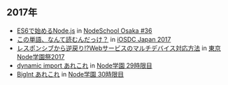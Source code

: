 ## 2017年

* [ES6で始めるNode.js](20170709-nodeschool-osaka-36.html) in [NodeSchool Osaka #36](https://nodejs.connpass.com/event/60303/)
* [この単語、なんて読むんだっけ？](20170916-iosdc-japan-2017.html) in [iOSDC Japan 2017](https://iosdc.jp/2017/)
* [レスポンシブから逆戻り!?Webサービスのマルチデバイス対応方法](20171126-nodefest-2017.html) in [東京Node学園祭2017](http://nodefest.jp/2017/)
* [dynamic import あれこれ](20180222-nodeschool-29.html) in [Node学園 29時限目](https://nodejs.connpass.com/event/78902/)
* [BigInt あれこれ](20180427-tng-30.html) in [Node学園 30時限目](https://nodejs.connpass.com/event/83639/)
